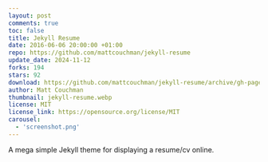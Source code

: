 ```yaml
---
layout: post
comments: true
toc: false
title: Jekyll Resume
date: 2016-06-06 20:00:00 +01:00
repo: https://github.com/mattcouchman/jekyll-resume
update_date: 2024-11-12
forks: 194
stars: 92
download: https://github.com/mattcouchman/jekyll-resume/archive/gh-pages.zip
author: Matt Couchman
thumbnail: jekyll-resume.webp
license: MIT
license_link: https://opensource.org/license/MIT
carousel:
  - 'screenshot.png'
---
```


A mega simple Jekyll theme for displaying a resume/cv online.
